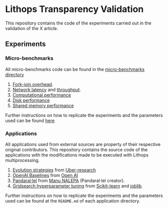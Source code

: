 # Lithops Transparency Validation

This repository contains the code of the experiments carried out in the validation of the X article.

## Experiments

### Micro-benchmarks

All micro-benchmarks code can be found in the [micro-benchmarks directory](./micro-bechmarks/)

1. [Fork-join overhead](./micro-benchmarks/experiments/fork.py).
2. [Network latency](./micro-benchmarks/experiments/latency.py) and [throughput](./micro-benchmarks/throughput-simple.py).
3. [Computational performance](./micro-benchmarks/pi.py)
4. [Disk performance](./micro-benchmarks/disc.py)
5. [Shared memory performance](./micro-benchmarks/shared_mem)

Further instructions on how to replicate the experiments and the parameters used can be found [here](./micro-benchmarks/README.md)

### Applications

All applications used from external sources are property of their respective original contributors. This repository contains the source code of the applications with the modifications made to be executed with Lithops multiprocessing.

1. [Evolution strategies](./poet-es) from [Uber-research](https://github.com/uber-research/poet)
2. [OpenAI Baselines](./openai-baselines) from [Open AI](https://github.com/openai/baselines)
3. [Pandaral·lel](./parallel-pandas) from [Manu NALEPA](https://github.com/nalepae/pandarallel) (Pandaral·lel creator).
4. [Gridsearch hyperparameter tuning](./gridsearch) from [Scikit-learn](https://github.com/scikit-learn/scikit-learn) and [joblib](https://github.com/joblib/joblib).

Further instructions on how to replicate the experiments and the parameters used can be found at the `README.md` of each application directory.
